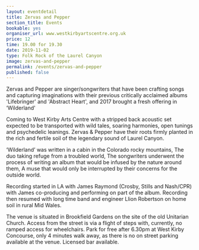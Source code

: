 ```yaml
---
layout: eventdetail
title: Zervas and Pepper
section_title: Events
bookable: yes
organiser_url: www.westkirbyartscentre.org.uk
price: 12
time: 19.00 for 19.30
date: 2019-11-02
type: Folk Rock of the Laurel Canyon
image: zervas-and-pepper
permalink: /events/zervas-and-pepper
published: false
---
```


Zervas and Pepper are singer/songwriters that have been crafting songs and capturing imaginations with their previous critically acclaimed albums 'Lifebringer' and 'Abstract Heart', and 2017 brought a fresh offering in ‘Wilderland'

Coming to West Kirby Arts Centre with a stripped back acoustic set expected to be transported with wild tales, soaring harmonies, open tunings and psychedelic leanings. Zervas & Pepper have their roots firmly planted in the rich and fertile soil of the legendary sound of Laurel Canyon.

‘Wilderland’ was written in a cabin in the Colorado rocky mountains, The duo taking refuge from a troubled world,
The songwriters underwent the process of writing an album that would be infused by the nature around them, A muse that would only be interrupted by their concerns for the outside world.

Recording started in LA with James Raymond (Crosby, Stills and Nash/CPR) with James co-producing and performing on part of the album. Recording then resumed with long time band and engineer Llion Robertson on home soil in rural Mid Wales.



The venue is situated in Brookfield Gardens on the site of the old Unitarian Church. Access from the street is via a flight of steps with, currently, no ramped access for wheelchairs. Park for free after 6.30pm at West Kirby Concourse, only 4 minutes walk away, as there is no on street parking available at the venue. Licensed bar available.
